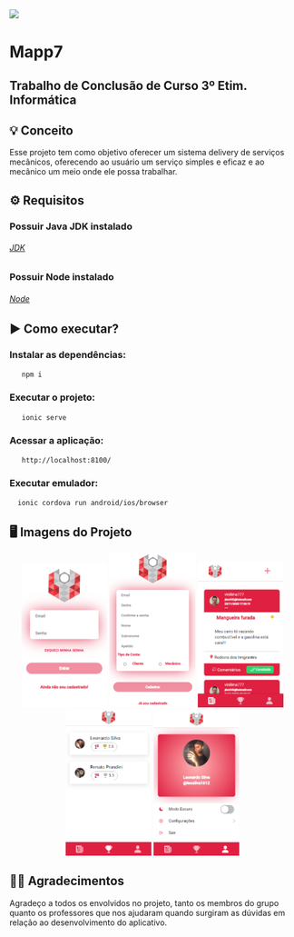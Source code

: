 <img width="auto" src="https://lh3.googleusercontent.com/Dzh_HY9RSJ_orW8eFvTHj85kTz1jBa1UrreTcfEa3FD26oolSRG4U_mrbs2lFTJMEnpFiXDfH_LOJIraajkdObbCb-QpJlQrD5A1kVt4S6vX0QpBK3c0D2l8bkYuzE0-iUuB-EyxoQPj3cdCcbbKuPxEtfkaD3d9KTU3BmaZtyNCZ7NLWjbTX6JCE-6gSTV6ueglrzVuE1tgQy2TiZYLhQP0Rj78g0d7LYJI6dohCm_PJYqOQWXlOSQ-lHyxyAziHkl3woap5wxsUdM-MHC7t2BqSVtboF84IAsNNbYAQ_hsfsQnjAkRu88HduxWLiTvY7cs-C8DSGNxGGskjKj0MLqwCiADAroSQhxKRAMs_YM5e1cTZWj_qktnQ_CsLwuCz5dm_AyreWaqWFFBO5g47VhhIThUEPXTMN7lDnIRRR2gKxw6LSfRfTHBQRXjKHbKiVmOzwXWwz62C83f9hS2-QQZO80Qzj0kYaiGMNtpL5FW1dG2kI-kw3Ct3yHDHLVixzNp8_wrzegCRsQJc1HGh7S61Awwh3pql62bXomN56W1wmy-NDmXSsDQw_ir-U7_ig0lmgnjhDzjEiuPDRleS-n-zS3Y9-qu-M9L4qAneoOsHzPcGOmBj0x12AxDIX4psyr_iVbaynOAHhK7mYt_wgo_ri7vdFvu9_j2NuANhj_b_4f3CbmBO4IEQxWaG10=w1325-h486-no?authuser=0">

# Mapp7
## Trabalho de Conclusão de Curso 3º Etim. Informática

## 💡 Conceito
 Esse projeto tem como objetivo oferecer um sistema delivery de serviços mecânicos, 
 oferecendo ao usuário um serviço simples e eficaz e ao mecânico um meio onde ele possa
 trabalhar.

## ⚙️ Requisitos
 ###   Possuir Java JDK instalado
 ###### [JDK](https://www.oracle.com/java/technologies/javase/javase-jdk8-downloads.html)
 ###   Possuir Node instalado
 ###### [Node](https://nodejs.org/dist/v14.15.1/node-v14.15.1-x64.msi)


## ▶️ Como executar?
 ###  Instalar as dependências:
       npm i
      
 ###  Executar o projeto:
       ionic serve
      
 ###  Acessar a aplicação:
       http://localhost:8100/
      
 ###  Executar emulador:
      ionic cordova run android/ios/browser
  
## 🖥 Imagens do Projeto

<p align="center">
  <img alt="Screen" src="https://github.com/leonardo16silva12/mapp7App/blob/main/src/assets/login.png" width="30%" height="30%">
  <img alt="Screen" src="https://github.com/leonardo16silva12/mapp7App/blob/main/src/assets/register.png" width="30%" height="30%">
  <img alt="Screen" src="https://github.com/leonardo16silva12/mapp7App/blob/main/src/assets/tab1.png" width="30%" height="30%">
  <img alt="Screen" src="https://github.com/leonardo16silva12/mapp7App/blob/main/src/assets/tab2.png" width="30%" height="30%">
   <img alt="Screen" src="https://github.com/leonardo16silva12/mapp7App/blob/main/src/assets/tab3.png" width="30%" height="30%">
</p>

## 👏🏻 Agradecimentos
  Agradeço a todos os envolvidos no projeto, tanto os membros do grupo quanto os professores
  que nos ajudaram quando surgiram as dúvidas em relação ao desenvolvimento do aplicativo.

